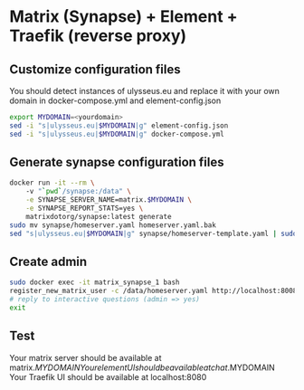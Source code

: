 # Matrix (Synapse) + Element + Traefik (reverse proxy)
## Customize configuration files
You should detect instances of ulysseus.eu and replace it with your own domain in docker-compose.yml and element-config.json
```bash
export MYDOMAIN=<yourdomain>
sed -i "s|ulysseus.eu|$MYDOMAIN|g" element-config.json
sed -i "s|ulysseus.eu|$MYDOMAIN|g" docker-compose.yml
```
## Generate synapse configuration files
```bash
docker run -it --rm \  
    -v "`pwd`/synapse:/data" \
    -e SYNAPSE_SERVER_NAME=matrix.$MYDOMAIN \
    -e SYNAPSE_REPORT_STATS=yes \
    matrixdotorg/synapse:latest generate
sudo mv synapse/homeserver.yaml homeserver.yaml.bak
sed "s|ulysseus.eu|$MYDOMAIN|g" synapse/homeserver-template.yaml | sudo tee synapse/homeserver.yaml
```
## Create admin
```bash
sudo docker exec -it matrix_synapse_1 bash
register_new_matrix_user -c /data/homeserver.yaml http://localhost:8008
# reply to interactive questions (admin => yes)
exit
```
## Test
Your matrix server should be available at matrix.$MYDOMAIN  
Your element UI should be available at chat.$MYDOMAIN  
Your Traefik UI should be available at localhost:8080
